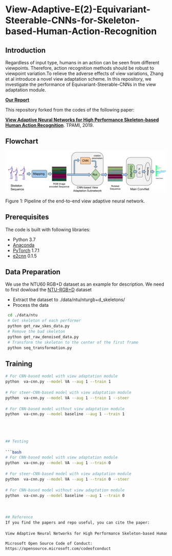 
# View-Adaptive-E(2)-Equivariant-Steerable-CNNs-for-Skeleton-based-Human-Action-Recognition


## Introduction

Regardless of input type, humans in an action can be seen from different viewpoints. Therefore, action
recognition methods should be robust to viewpoint variation.To relieve the adverse effects of view variations, Zhang et al introduce a novel view adaptation scheme. In this repository, we investigate the performance of Equivariant-Steerable-CNNs in the view adaptation module.

**[Our Report](https://github.com/hsyntemiz/VA-ES-CNNs-for-Skeleton-based-Human-Action-Recognition/blob/master/image/cmpe544_Project.pdf)**


This repository forked from the codes of the following paper:

[**View Adaptive Neural Networks for High Performance Skeleton-based Human Action Recognition**](https://arxiv.org/pdf/1804.07453.pdf). TPAMI, 2019.


## Flowchart

![image](https://github.com/hsyntemiz/VA-ES-CNNs-for-Skeleton-based-Human-Action-Recognition/blob/master/image/544proj-va-cnn.png)


Figure 1: Pipeline of the end-to-end view adaptive neural network. 



## Prerequisites
The code is built with following libraries:
- Python 3.7
- [Anaconda](https://www.anaconda.com/)
- [PyTorch](https://pytorch.org/) 1.7.1
- [e2cnn](https://github.com/QUVA-Lab/e2cnn) 0.1.5 



## Data Preparation

We use the NTU60 RGB+D dataset as an example for description. We need to first dowload the [NTU-RGB+D](https://github.com/shahroudy/NTURGB-D) dataset

- Extract the dataset to ./data/ntu/nturgb+d_skeletons/
- Process the data
```bash
 cd ./data/ntu
 # Get skeleton of each performer
 python get_raw_skes_data.py
 # Remove the bad skeleton 
 python get_raw_denoised_data.py
 # Transform the skeleton to the center of the first frame
 python seq_transformation.py
```


## Training

```bash
# For CNN-based model with view adaptation module
python  va-cnn.py --model VA --aug 1 --train 1 

# For steer-CNN-based model with view adaptation module
python  va-cnn.py --model VA --aug 1 --train 1 --steer

# For CNN-based model without view adaptation module
python  va-cnn.py --model baseline --aug 1 --train 1




## Testing

```bash
# For CNN-based model with view adaptation module
python  va-cnn.py --model VA --aug 1 --train 0

# For steer-CNN-based model with view adaptation module
python  va-cnn.py --model VA --aug 1 --train 0 --steer

# For CNN-based model without view adaptation module
python  va-cnn.py --model baseline --aug 1 --train 0



## Reference
If you find the papers and repo useful, you can cite the paper: 

View Adaptive Neural Networks for High Performance Skeleton-based Human Action Recognition. TPAMI, 2019.

```


```
Microsoft Open Source Code of Conduct: https://opensource.microsoft.com/codeofconduct

